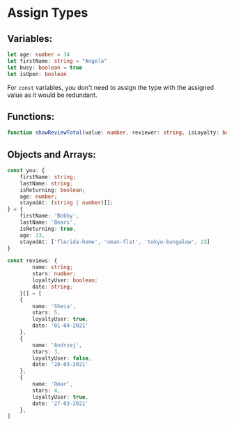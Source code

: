 # Assign Types

## Variables:

```typescript
let age: number = 34
let firstName: string = "Angela"
let busy: boolean = true
let isOpen: boolean
```

For `const` variables, you don't need to assign the type with the assigned value as it would be redundant.

## Functions:

```typescript
function showReviewTotal(value: number, reviewer: string, isLoyalty: boolean) {}
```

## Objects and Arrays:

```typescript
const you: {
    firstName: string;
    lastName: string;
    isReturning: boolean;
    age: number;
    stayedAt: (string | number)[];
} = {
	firstName: 'Bobby',
    lastName: 'Bears',
	isReturning: true,
    age: 23,
    stayedAt: ['florida-home', 'oman-flat', 'tokyo-bungalow', 23]
}

const reviews: {
        name: string;
        stars: number;
        loyaltyUser: boolean;
        date: string;
    }[] = [
    {
        name: 'Sheia',
        stars: 5,
        loyaltyUser: true,
        date: '01-04-2021'
    },
    {
        name: 'Andrzej',
        stars: 3,
        loyaltyUser: false,
        date: '28-03-2021'
    },
    {
        name: 'Omar',
        stars: 4,
        loyaltyUser: true,
        date: '27-03-2021'
    },
]
```

